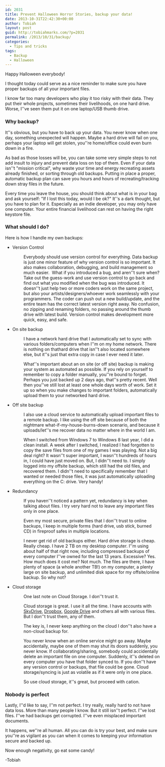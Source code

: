 ```yaml
---
id: 2031
title: Prevent Halloween Horror Stories, backup your data!
date: 2013-10-31T22:42:30+00:00
author: Tobiah
layout: post
guid: http://tobiahmarks.com/?p=2031
permalink: /2013/10/31/backup/
categories:
  - Tips and tricks
tags:
  - Backup
  - Halloween
---
```

Happy Halloween everybody!

I thought today could serve as a nice reminder to make sure you have proper backups of all your important files.

I know far too many developers who play it too risky with their data. They put their whole projects, sometimes their livelihoods, on one hard drive. Worse, I''ve seen them put it on one laptop/USB thumb drive.

### Why backup?

It''s obvious, but you have to back up your data. You never know when one day, something unexpected will happen. Maybe a hard drive will fail on you, perhaps your laptop will get stolen, you''re home/office could even burn down in a fire.

As bad as those losses will be, you can take some very simple steps to not add insult to injury and prevent data loss on top of them. Even if your data isn''t "mission critical", why waste your time and energy recreating assets already finished, or sorting through old backups. Putting in place a proper, automatic backup plan can save you hours and hours of recreating/tracking down stray files in the future.

Every time you leave the house, you should think about what is in your bag and ask yourself: "If I lost this today, would I be ok?" It''s a dark thought, but you have to plan for it. Especially as an indie developer, you may only have one computer. Your entire financial livelihood can rest on having the right keystore file.

### What should I do?

Here is how I handle my own backups:

  * Version Control

<p style="padding-left: 60px;">
  Everybody should use version control for everything. Data backup is just one minor feature of why version control is so important. It also makes collaboration, debugging, and build management so much easier.  What if you introduced a bug, and aren''t sure when? Take out the guess-work and use version control to go back and find out what you modified when the bug was introduced. It doesn''t just help two or more coders work on the same project, but also your artists/designers/whoever work seamlessly with your programmers. The coder can push out a new build/update, and the entire team has the correct latest version right away. No confusion, no zipping and renaming folders, no passing around the thumb drive with latest build. Version control makes development more quick, easy, and safe.
</p>

  * On site backup

<p style="padding-left: 60px;">
  I have a network hard drive that I automatically set to sync with various folders/computers when I''m on my home network. There is nothing on thathard drive that isn''t also located somewhere else, but it''s just that extra copy in case I ever need it later.
</p>

<p style="padding-left: 60px;">
  What''s important about an on site (or off site) backup is making your system as automated as possible. If you rely on yourself to remember to copy a folder manually, you''re bound to forget. Perhaps you just backed up 2 days ago, that''s pretty recent. Well then you''ve still lost at least one whole days worth of work. Set it up so when you make changes to important folders, automatically upload them to your networked hard drive.
</p>

  * Off site backup

<p style="padding-left: 60px;">
  I also use a cloud service to automatically upload important files to a remote backup. I like using the off site because of both the nightmare what-if-my-house-burns-down scenario, and because it uploads/let''s me recover data no matter where in the world I am.
</p>

<p style="padding-left: 60px;">
  When I switched from Windows 7 to Windows 8 last year, I did a clean install. A week after I switched, I realized I had forgotten to copy the save files from one of my games I was playing. Not a big deal right? It wasn''t super important, I wasn''t hundreds of hours in, I could have just moved on. But, I didn''t need to. I simply logged into my offsite backup, which still had the old files, and recovered them. I didn''t need to specifically remember that I wanted or needed those files, it was just automatically uploading everything on the C: drive. Very handy!
</p>

  * Redundancy

<p style="padding-left: 60px;">
  If you haven''t noticed a pattern yet, redundancy is key when talking about files. I try very hard not to leave any important files only in one place.
</p>

<p style="padding-left: 60px;">
  Even my most secure, private files that I don''t trust to online backups, I keep in multiple forms (hard drive, usb stick, burned CD) in fireproof safes in multiple locations.
</p>

<p style="padding-left: 60px;">
  I never get rid of old backups either. Hard drive storage is cheap. Really cheap. I have 2 TB on my desktop computer. I''m using about half of that right now, including compressed backups of every computer I''ve owned for the last 13 years. Excessive? Yes. How much does it cost me? Not much. The files are there, I have plenty of space (a whole another TB!) on my computer, a plenty large on site backup, and unlimited disk space for my offsite/online backup. So why not?
</p>

  * Cloud storage

<p style="padding-left: 60px;">
  One last note on Cloud Storage. I don''t trust it.
</p>

<p style="padding-left: 60px;">
  Cloud storage is great. I use it all the time. I have accounts with <a title="SkyDrive" href="https://skydrive.live.com/" target="_blank">SkyDrive</a>, <a title="Dropbox" href="https://www.dropbox.com/" target="_blank">Dropbox</a>, <a title="Google Drive" href="https://drive.google.com/" target="_blank">Google Drive</a> and others all with various files. But I don''t trust them, any of them.
</p>

<p style="padding-left: 60px;">
  The key is, I never keep anything on the cloud I don''t also have a non-cloud backup for.
</p>

<p style="padding-left: 60px;">
  You never know when an online service might go away. Maybe accidentally, maybe one of them may shut its doors suddenly, you never know. If collaborating/sharing, somebody could accidentally delete an important file on one computer. Suddenly, it''s deleted on every computer you have that folder synced to. If you don''t have any version control or backups, that file could be gone. Cloud storage/syncing is just as volatile as if it were only in one place.
</p>

<p style="padding-left: 60px;">
  So use cloud storage, it''s great, but proceed with cation.
</p>

### Nobody is perfect

Lastly, I''d like to say, I''m not perfect. I try really, really hard to not have data loss. More than many people I know. But it still isn''t perfect. I''ve lost files. I''ve had backups get corrupted. I''ve even misplaced important documents.

It happens, we''re all human. All you can do is try your best, and make sure you''re as vigilant as you can when it comes to keeping your information secure and backed up.

Now enough negativity, go eat some candy!

-Tobiah